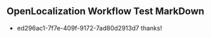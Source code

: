 ## OpenLocalization Workflow Test MarkDown
* ed296ac1-7f7e-409f-9172-7ad80d2913d7 thanks!

<!--HONumber=Aug16_HO4-->


